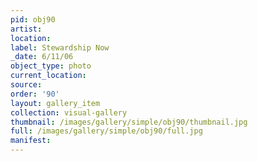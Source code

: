 ```yaml
---
pid: obj90
artist: 
location: 
label: Stewardship Now
_date: 6/11/06
object_type: photo
current_location: 
source: 
order: '90'
layout: gallery_item
collection: visual-gallery
thumbnail: /images/gallery/simple/obj90/thumbnail.jpg
full: /images/gallery/simple/obj90/full.jpg
manifest: 
---
```

